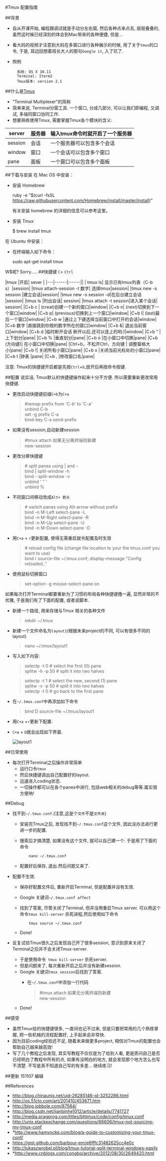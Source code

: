 #Tmux 配置指南

##背景
- 自从开课开始, 编程跟调试就是手动分左右窗, 然后各种点来点去, 层层叠叠的, 虽然这时候已经深刻的体会到Mac带来的各种便捷, 但是...
- 看大妈的视频才注意到大妈在多窗口进行各种展示的时候, 用了关于`tmux`的口令, 于是, 耳边回想着班长大人的那句`Google it`, 入了坑了.
- 照例

        系统: OS X 10.11
        Terminal: Iterm2
        Tmux版本: version 2.1
         

##什么是[Tmux](https://tmux.github.io/)
- "Terminal Multiplexer"的简称
- 简单来说, Terminal分窗工具. 一个窗口, 分成几部分, 可以让我们即编程, 又调试, 多端同窗口协同工作.
- 想要熟练使用Tmux, 需要掌握Tmux各个模块的含义:
 
|server	|服务器|输入tmux命令时就开启了一个服务器|  
|---------|-----|------------------------------| 
|session	|会话|一个服务器可以包含多个会话|
|window	|窗口|一个会话可以包含多个窗口|
|pane	|面板|一个窗口可以包含多个面板|

 
##下载与安装
在 Mac OS 中安装：

   - 安装 Homebrew
    	
        ruby -e "$(curl -fsSL https://raw.githubusercontent.com/Homebrew/install/master/install)"

     有关安装 homebrew 的详细的信息可以参考这里。

   - 安装 Tmux
    
        $ brew install tmux

在 Ubuntu 中安装：

   - 在终端输入如下命令：

	    sudo apt-get install tmux
	    
W$呢? Sorry.....
##快捷键
`C`= `Ctrl`

|tmux |开启|    sever   |
|---|------|:-----:||
| tmux ls| 显示已有tmux列表（C-b s）|session|
|tmux attach-session -t 数字| 选择tmux|session|
|tmux new -s session |建立会话|session|
|tmux new -s session -d|在后台建立会话 |session|
|tmux ls |列出会话| session|
|tmux attach -t session|进入某个会话| session|
|C+b c  | (creat)创建一个新的窗口|window|
|C+b n| (next)切换到下一个窗口|window|
|C+b p| (previous)切换到上一个窗口|window|
|C+b l| (last)最后一个窗口|window|
|C+b w |通过上下键选择当前窗口中打开的会话|window|
|C+b 数字 |直接跳到你按的数字所在的窗口|window|
|C+b &| 退出当前窗口|window|
|C+b d |临时断开会话 断开以后,还可以连上的哟:)|window|
|C+b " |上下划分|pane|
|C+b % |垂直划分|pane|
|C+b o |在小窗口中切换|pane|
|C+b  (方向键)| 在小窗口中切换|pane|
|Ctrl+b，不松开Ctrl，方向键 | 调整窗格大小|pane|
|C+b !| 关闭所有小窗口|pane|
|C+b x |关闭当前光标处的小窗口|pane|
|C+b t |钟表 |pane|
|C+b , |修改窗口名|pane|

注意: Tmux的快捷键开启都是先按`Ctrl`+`b`,放开后再按命令按键.


##配置
说实话, Tmux默认的快捷键操作起来十分不方便. 所以需要重新更改常用快捷键.

- 更改启动快捷键前缀`C+b`为`C+a`

  > \#remap prefix from 'C-b' to 'C-a'  
  > unbind C-b  
  > set -g prefix C-a  
  > bind-key C-a send-prefix

- 如果没有session,自动新建session
  > \#tmux attach 如果无分离终端则新建  
  > new-session
- 更改分屏快捷键

  > \# split panes using | and -  
  > bind | split-window -h  
  > bind - split-window -v  
  > unbind ' " '  
  > unbind %  

- 不同窗口间移动改成`Alt+ 箭头` 

  > \# switch panes using Alt-arrow without prefix  
  > bind -n M-Left select-pane -L  
  > bind -n M-Right select-pane -R  
  > bind -n M-Up select-pane -U  
  > bind -n M-Down select-pane -D  
  
- 用`C+a` + `r`更新配置, 使得无需重启就令配置及时生效

  >\# reload config file (change file location to your the tmux.conf you want to use)  
  > bind r source-file ~/.tmux.conf; display-message "Config reloaded.."

- 使用鼠标切换窗口

  > set-option -g mouse-select-pane on

如果每次打开Terminal都要重新为了习惯的布局各种快捷键撸一遍, 显然非常的不优雅, 于是我们有了下面的配置, 或者说脚本.

- 新建一个路径, 用来存储与Tmux 相关的各种文件
 
  > mkdir ~/.tmux
 
- 新建一个文件命名为`layout1`(根据未来project的不同, 可以有很多不同的layout)
  > nano ~/.tmux/layout1 
- 写入如下内容:
  > selectp -t 0 # select the first (0) pane  
  > splitw -h -p 50 # split it into two halves  
 
  > selectp -t 1 # select the new, second (1) pane    
  > splitw -v -p 50 # split it into two halves  
  > selectp -t 0 # go back to the first pane  
- 在`~/.tmux.conf`中再添加如下命令
  > bind D source-file ~/.tmux/layout1
- 用`C+a` +`r`更新下配置. 
- `C+a` + `D`就会出现如下界面.

  ![layout1](http://7xnwxz.com1.z0.glb.clouddn.com/layout1.png)

##日常使用
- 每次打开Terminal之后操作非常简单
    - 运行口令`tmux`
    - 然后快捷键调出自己配置好的layout.
    - 迅速进入coding状态.
    - 一切操作都可以在各个panes中进行, 包括web相关的debug等等.属实很方便呐!
   
##Debug
- 找不到`~/.tmux.conf`.(注意,这是个`文件`不是`文件夹`)
   - 安装完Tmux之后, 发现找不到`~/.tmux.conf`这个文件, 因此没办法进行更进一步的配置.
   - 搜索后才搞清楚, 如果没有这个文件, 就可以自己建一个. 于是用了下面的命令

             nano ~/.tmux.conf
   
   - 配置好后保存, 退出.然后问题又来了.
- 配置不生效.
   - 保存好配置文件后, 重新开启Terminal, 但是配置并没有生效. 
   - Google 关键词`~/.tmux.conf affect`
   - 找到了答案, 尽管关闭了Terminal, 但并没用重启Tmux server. 可以用这个命令`tmux kill-server` 杀死进程,然后使用如下命令

             tmux source ~/.tmux.conf    
             
   - Done!

- 反复试验Tmux很久之后发现自己开了很多session, 意识到原来关闭了Terminal之后并不会关闭Tmux-server.
    - 于是使用命令` tmux kill-server` 杀死server.
    - 但是问题来了, 每次重新开启之后并没有新建session.
    - Google 关键词`tmux session`后找到了答案.
       - 在`~/.tmux.conf`中添加一行代码
       
           > \#tmux attach 如果无分离终端则新建  
           > new-session
   - Done!

##感受
- 虽然Tmux给的快捷键很多, 一直间也记不过来, 但是只要把常用的几个熟练掌握, 把一些机械的流程配置好, 上手起来会非常快.
- 因为目前coding经验还不足, 随着未来做更多project, 相信对Tmux的配置也会帮助自己越来越高效!
- 写了几个教程之后发现, 其实写教程不仅仅是为了给别人看, 更是质问自己是否已经明白了教程中所有的点, 如果有没明白的地方, 就会发现那个地方怎么也写不清楚. 不写是真不知道自己写的有多差... 继续练习!  

##更新
151107 编辑

##References
- <http://blog.chinaunix.net/uid-26285146-id-3252286.html>
- <http://os.51cto.com/art/201410/453671.htm>
- <http://blog.jobbole.com/87584/>
- <http://blog.csdn.net/jianbinhe1012/article/details/7741727>
- <http://media.pragprog.com/titles/bhtmux/code/config/tmux.conf>
- <http://unix.stackexchange.com/questions/66606/tmux-not-sourcing-my-tmux-conf>
- *<http://www.hamvocke.com/blog/a-guide-to-customizing-your-tmux-conf/>
- <https://gist.github.com/barbour-em/e6fffc31482625cc4e0c>
- <http://lukaszwrobel.pl/blog/tmux-tutorial-split-terminal-windows-easily>
- *<http://www.cnblogs.com/congbo/archive/2012/08/30/2649420.html>